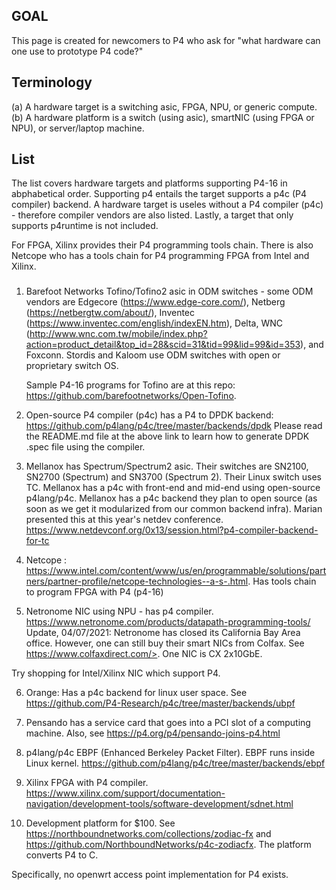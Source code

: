 ## GOAL
This page is created for newcomers to P4 who ask for "what hardware can one use to prototype P4 code?"

## Terminology 

(a) A hardware target is a switching asic, FPGA, NPU, or generic compute.  
(b) A hardware platform is a switch (using asic), smartNIC (using FPGA or NPU), or server/laptop machine. 

## List
The list covers hardware targets and platforms supporting P4-16 in abphabetical order.  Supporting p4 entails the target supports a p4c (P4 compiler) backend.  A hardware target is useles without a P4 compiler (p4c) - therefore compiler vendors are also listed.  Lastly, a target that only supports p4runtime is not included.

For FPGA, Xilinx provides their P4 programming tools chain.  There is also Netcope who has a tools chain for P4 programming FPGA from Intel and Xilinx.

###
1. Barefoot Networks Tofino/Tofino2 asic in ODM switches - some ODM vendors are Edgecore (https://www.edge-core.com/), Netberg (https://netbergtw.com/about/), Inventec (https://www.inventec.com/english/indexEN.htm), Delta, WNC (http://www.wnc.com.tw/mobile/index.php?action=product_detail&top_id=28&scid=31&tid=99&lid=99&id=353), and Foxconn.  Stordis and Kaloom use ODM switches with open or proprietary switch OS. 

   Sample P4-16 programs for Tofino are at this repo: https://github.com/barefootnetworks/Open-Tofino.

2. Open-source P4 compiler (p4c) has a P4 to DPDK backend: https://github.com/p4lang/p4c/tree/master/backends/dpdk
   Please read the README.md file at the above link to learn how to generate DPDK .spec file using the compiler.

3. Mellanox has Spectrum/Spectrum2 asic. Their switches are SN2100, SN2700 (Spectrum) and SN3700 (Spectrum 2).  Their Linux switch uses TC.  Mellanox has a p4c with front-end and mid-end using open-source p4lang/p4c.  Mellanox has a p4c backend they plan to open source (as soon as we get it modularized from our common backend infra). Marian presented this at this year's netdev conference. https://www.netdevconf.org/0x13/session.html?p4-compiler-backend-for-tc

4. Netcope : https://www.intel.com/content/www/us/en/programmable/solutions/partners/partner-profile/netcope-technologies--a-s-.html.  Has tools chain to program FPGA with P4 (p4-16)

5. Netronome NIC using NPU - has p4 compiler.  https://www.netronome.com/products/datapath-programming-tools/
   Update, 04/07/2021: Netronome has closed its California Bay Area office.  However, one can still buy their smart NICs from Colfax.
   See https://www.colfaxdirect.com/>.  One NIC is CX 2x10GbE.  




Try shopping for Intel/Xilinx NIC which support P4.

6. Orange: Has a p4c backend for linux user space.  See https://github.com/P4-Research/p4c/tree/master/backends/ubpf

7. Pensando has a service card that goes into a PCI slot of a computing machine.  Also, see https://p4.org/p4/pensando-joins-p4.html

8. p4lang/p4c EBPF (Enhanced Berkeley Packet Filter).  EBPF runs inside Linux kernel.  https://github.com/p4lang/p4c/tree/master/backends/ebpf

9. Xilinx FPGA with P4 compiler.  https://www.xilinx.com/support/documentation-navigation/development-tools/software-development/sdnet.html

10. Development platform for $100.  See  https://northboundnetworks.com/collections/zodiac-fx and https://github.com/NorthboundNetworks/p4c-zodiacfx.  The platform converts P4 to C.

Specifically, no openwrt access point implementation for P4 exists.
 
